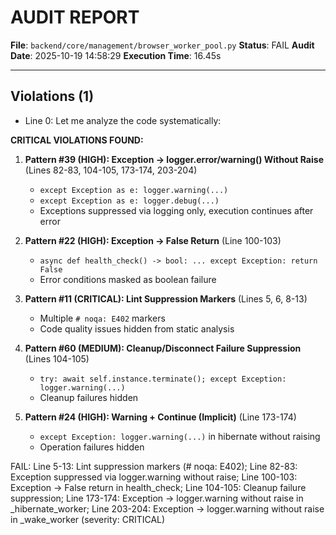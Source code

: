 # AUDIT REPORT

**File**: `backend/core/management/browser_worker_pool.py`
**Status**: FAIL
**Audit Date**: 2025-10-19 14:58:29
**Execution Time**: 16.45s

---

## Violations (1)

- Line 0: Let me analyze the code systematically:

**CRITICAL VIOLATIONS FOUND:**

1. **Pattern #39 (HIGH): Exception → logger.error/warning() Without Raise** (Lines 82-83, 104-105, 173-174, 203-204)
   - `except Exception as e: logger.warning(...)`
   - `except Exception as e: logger.debug(...)`
   - Exceptions suppressed via logging only, execution continues after error

2. **Pattern #22 (HIGH): Exception → False Return** (Line 100-103)
   - `async def health_check() -> bool: ... except Exception: return False`
   - Error conditions masked as boolean failure

3. **Pattern #11 (CRITICAL): Lint Suppression Markers** (Lines 5, 6, 8-13)
   - Multiple `# noqa: E402` markers
   - Code quality issues hidden from static analysis

4. **Pattern #60 (MEDIUM): Cleanup/Disconnect Failure Suppression** (Lines 104-105)
   - `try: await self.instance.terminate(); except Exception: logger.warning(...)`
   - Cleanup failures hidden

5. **Pattern #24 (HIGH): Warning + Continue (Implicit)** (Line 173-174)
   - `except Exception: logger.warning(...)` in hibernate without raising
   - Operation failures hidden

FAIL: Line 5-13: Lint suppression markers (# noqa: E402); Line 82-83: Exception suppressed via logger.warning without raise; Line 100-103: Exception → False return in health_check; Line 104-105: Cleanup failure suppression; Line 173-174: Exception → logger.warning without raise in _hibernate_worker; Line 203-204: Exception → logger.warning without raise in _wake_worker
 (severity: CRITICAL)

